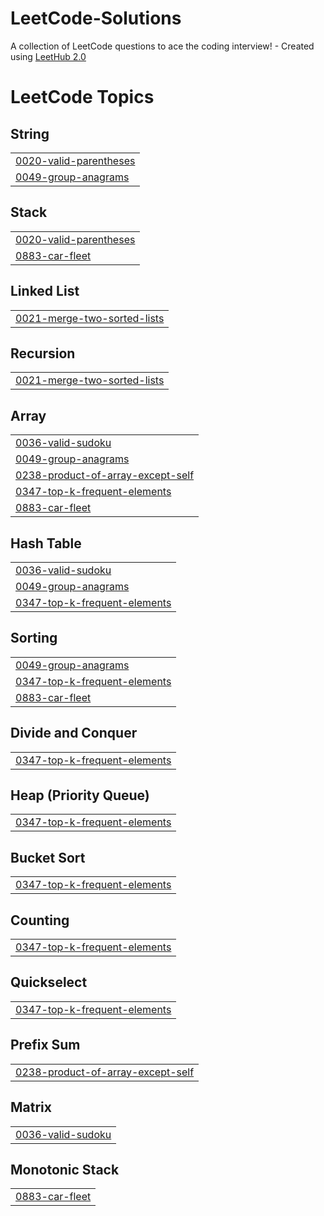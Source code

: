 # LeetCode-Solutions
A collection of LeetCode questions to ace the coding interview! - Created using [LeetHub 2.0](https://github.com/maitreya2954/LeetHub-2.0-Firefox)

<!---LeetCode Topics Start-->
# LeetCode Topics
## String
|  |
| ------- |
| [0020-valid-parentheses](https://github.com/gurjas-s/LeetCode-Solutions/tree/master/0020-valid-parentheses) |
| [0049-group-anagrams](https://github.com/gurjas-s/LeetCode-Solutions/tree/master/0049-group-anagrams) |
## Stack
|  |
| ------- |
| [0020-valid-parentheses](https://github.com/gurjas-s/LeetCode-Solutions/tree/master/0020-valid-parentheses) |
| [0883-car-fleet](https://github.com/gurjas-s/LeetCode-Solutions/tree/master/0883-car-fleet) |
## Linked List
|  |
| ------- |
| [0021-merge-two-sorted-lists](https://github.com/gurjas-s/LeetCode-Solutions/tree/master/0021-merge-two-sorted-lists) |
## Recursion
|  |
| ------- |
| [0021-merge-two-sorted-lists](https://github.com/gurjas-s/LeetCode-Solutions/tree/master/0021-merge-two-sorted-lists) |
## Array
|  |
| ------- |
| [0036-valid-sudoku](https://github.com/gurjas-s/LeetCode-Solutions/tree/master/0036-valid-sudoku) |
| [0049-group-anagrams](https://github.com/gurjas-s/LeetCode-Solutions/tree/master/0049-group-anagrams) |
| [0238-product-of-array-except-self](https://github.com/gurjas-s/LeetCode-Solutions/tree/master/0238-product-of-array-except-self) |
| [0347-top-k-frequent-elements](https://github.com/gurjas-s/LeetCode-Solutions/tree/master/0347-top-k-frequent-elements) |
| [0883-car-fleet](https://github.com/gurjas-s/LeetCode-Solutions/tree/master/0883-car-fleet) |
## Hash Table
|  |
| ------- |
| [0036-valid-sudoku](https://github.com/gurjas-s/LeetCode-Solutions/tree/master/0036-valid-sudoku) |
| [0049-group-anagrams](https://github.com/gurjas-s/LeetCode-Solutions/tree/master/0049-group-anagrams) |
| [0347-top-k-frequent-elements](https://github.com/gurjas-s/LeetCode-Solutions/tree/master/0347-top-k-frequent-elements) |
## Sorting
|  |
| ------- |
| [0049-group-anagrams](https://github.com/gurjas-s/LeetCode-Solutions/tree/master/0049-group-anagrams) |
| [0347-top-k-frequent-elements](https://github.com/gurjas-s/LeetCode-Solutions/tree/master/0347-top-k-frequent-elements) |
| [0883-car-fleet](https://github.com/gurjas-s/LeetCode-Solutions/tree/master/0883-car-fleet) |
## Divide and Conquer
|  |
| ------- |
| [0347-top-k-frequent-elements](https://github.com/gurjas-s/LeetCode-Solutions/tree/master/0347-top-k-frequent-elements) |
## Heap (Priority Queue)
|  |
| ------- |
| [0347-top-k-frequent-elements](https://github.com/gurjas-s/LeetCode-Solutions/tree/master/0347-top-k-frequent-elements) |
## Bucket Sort
|  |
| ------- |
| [0347-top-k-frequent-elements](https://github.com/gurjas-s/LeetCode-Solutions/tree/master/0347-top-k-frequent-elements) |
## Counting
|  |
| ------- |
| [0347-top-k-frequent-elements](https://github.com/gurjas-s/LeetCode-Solutions/tree/master/0347-top-k-frequent-elements) |
## Quickselect
|  |
| ------- |
| [0347-top-k-frequent-elements](https://github.com/gurjas-s/LeetCode-Solutions/tree/master/0347-top-k-frequent-elements) |
## Prefix Sum
|  |
| ------- |
| [0238-product-of-array-except-self](https://github.com/gurjas-s/LeetCode-Solutions/tree/master/0238-product-of-array-except-self) |
## Matrix
|  |
| ------- |
| [0036-valid-sudoku](https://github.com/gurjas-s/LeetCode-Solutions/tree/master/0036-valid-sudoku) |
## Monotonic Stack
|  |
| ------- |
| [0883-car-fleet](https://github.com/gurjas-s/LeetCode-Solutions/tree/master/0883-car-fleet) |
<!---LeetCode Topics End-->